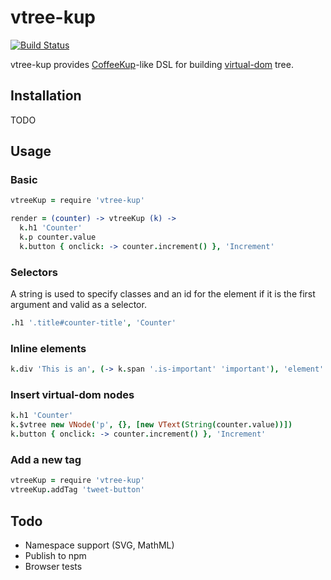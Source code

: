 vtree-kup
=========

[![Build Status](https://travis-ci.org/seanchas116/vtree-kup.svg)](https://travis-ci.org/seanchas116/vtree-kup)

vtree-kup provides [CoffeeKup](https://github.com/mauricemach/coffeekup)-like DSL for building [virtual-dom](https://github.com/Matt-Esch/virtual-dom) tree.

Installation
---------

TODO

Usage
---------

### Basic

```coffeescript
vtreeKup = require 'vtree-kup'

render = (counter) -> vtreeKup (k) ->
  k.h1 'Counter'
  k.p counter.value
  k.button { onclick: -> counter.increment() }, 'Increment'
```

### Selectors

A string is used to specify classes and an id for the element
if it is the first argument and valid as a selector.

```coffeescript
.h1 '.title#counter-title', 'Counter'
```

### Inline elements

```coffeescript
k.div 'This is an', (-> k.span '.is-important' 'important'), 'element'
```

### Insert virtual-dom nodes

```coffeescript
k.h1 'Counter'
k.$vtree new VNode('p', {}, [new VText(String(counter.value))])
k.button { onclick: -> counter.increment() }, 'Increment'
```

### Add a new tag

```coffeescript
vtreeKup = require 'vtree-kup'
vtreeKup.addTag 'tweet-button'
```
Todo
---------

* Namespace support (SVG, MathML)
* Publish to npm
* Browser tests
